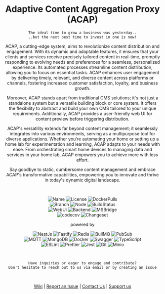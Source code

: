 <h1 align="center">
Adaptive Content Aggregation Proxy (ACAP)
</h1>

<div align="center">

`The ideal time to grow a business was yesterday..`  
    `..but the next best time to invest in one is now!`

ACAP, a cutting-edge system, aims to revolutionize content distribution and engagement.
With its dynamic and adaptable features, it ensures that your clients and services receive
precisely tailored content in real-time, promptly responding to evolving needs and
preferences for a seamless, personalized experience. Its automated processes streamline
content distribution, allowing you to focus on essential tasks. ACAP enhances user
engagement by delivering timely, relevant, and diverse content across platforms or
channels, fostering increased customer satisfaction, loyalty, and business growth.

Moreover, ACAP stands apart from traditional CMS solutions; it's not just a standalone
system but a versatile building block or core system. It offers the flexibility to
abstract and build your own CMS tailored to your unique requirements. Additionally,
ACAP provides a user-friendly web UI for content preview before triggering distribution.

ACAP's versatility extends far beyond content management; it seamlessly integrates into
various environments, serving as a multipurpose tool for diverse applications. Whether
you're automating your home or setting up a home lab for experimentation and learning,
ACAP adapts to your needs with ease. From orchestrating smart home devices to managing
data and services in your home lab, ACAP empowers you to achieve more with less effort.

Say goodbye to static, cumbersome content management and embrace ACAP's transformative
capabilities, empowering you to innovate and thrive in today's dynamic digital landscape.

</div>
<br />
<div align="center">

![Name](https://img.shields.io/badge/open_source-ACAP-gold)
![License](https://img.shields.io/github/license/ehildt/acap?style=flat&color=brown)
![DockerPulls](https://img.shields.io/docker/pulls/ehildt/acap?color=darkgreen&label=docker%20pulls&logo=docker)  
![Branch](https://img.shields.io/badge/branch-main-blue?style=flat&logo=git&logoColor=white)
![Node](https://img.shields.io/badge/node-LTS-purple?style=flat&logo=node.js&logoColor=white)
![BuildStatus](https://img.shields.io/badge/build-passing-darkgreen?style=flat&logo=github&logoColor=white)  
![WebUi](https://img.shields.io/github/package-json/v/ehildt/acap?filename=apps/frontend/package.json&style=flat&color=lightgreen&label=WebUI
)
![Backend](https://img.shields.io/github/package-json/v/ehildt/acap?filename=apps/backend/package.json&style=flat&color=lightgreen&label=Backend
)
![MSBridge](https://img.shields.io/github/package-json/v/ehildt/acap?filename=apps/ms-bridge/package.json&style=flat&color=lightgreen&label=MSBridge
)  
![codecov](https://codecov.io/gh/ehildt/acap/graph/badge.svg?token=MCL18OCNV7)
![Changeset](https://img.shields.io/badge/Changeset-SemVer-green)
</div>

  <div align="center">

powered by

![NestJs](https://img.shields.io/badge/nestjs-E0234E?style=for-the-badge&logo=nestjs&logoColor=white)
![Fastify](https://img.shields.io/badge/fastify-202020?style=for-the-badge&logo=fastify&logoColor=white)
![Redis](https://img.shields.io/badge/redis-%23DD0031.svg?&style=for-the-badge&logo=redis&logoColor=white)
![BullMQ](https://img.shields.io/badge/bullmq-%233C5280?style=for-the-badge&logo=redis&logoColor=white)
![PubSub](https://img.shields.io/badge/pubsub-aC5cce?style=for-the-badge&logo=redis&logoColor=white)  
![MQTT](https://img.shields.io/badge/MQTT-660066?style=for-the-badge&logo=mqtt&logoColor=white)
![MongoDB](https://img.shields.io/badge/MongoDB-47A248?style=for-the-badge&logo=mongodb&logoColor=white)
![Docker](https://img.shields.io/badge/Docker-2496ED?style=for-the-badge&logo=docker&logoColor=white)
![Swagger](https://img.shields.io/badge/Swagger-85EA2D?style=for-the-badge&logo=Swagger&logoColor=black)
![TypeScript](https://img.shields.io/badge/TypeScript-007ACC?style=for-the-badge&logo=typescript&logoColor=white)  
![ESLint](https://img.shields.io/badge/ESLint-4B32C3?style=for-the-badge&logo=eslint&logoColor=white)
![Prettier](https://img.shields.io/badge/Prettier-F7B93E?style=for-the-badge&logo=prettier&logoColor=white)
![Jest](https://img.shields.io/badge/Jest-C21325?style=for-the-badge&logo=jest&logoColor=white)
![Git](https://img.shields.io/badge/Git-F05032?style=for-the-badge&logo=git&logoColor=white)
![Minio](https://img.shields.io/badge/-MinIO-C72E49?style=for-the-badge&logo=minio&logoColor=white)

  </div>
</div>
<br />

<div align="center">

`Have inquiries or eager to engage and contribute?`  
`Don't hesitate to reach out to us via email or by creating an issue`

<br />

<p align="center">
  <a href="https://github.com/ehildt/acap/wiki/ACAP">Wiki</a> |
  <a href="https://github.com/ehildt/acap/issues">Report an Issue</a> |
  <a href="mailto:eugen.hildt@gmail.com">Contact Us</a> |
   <a href="https://www.paypal.com/paypalme/@eugenhildt">Support us</a>
</p>

</div>
